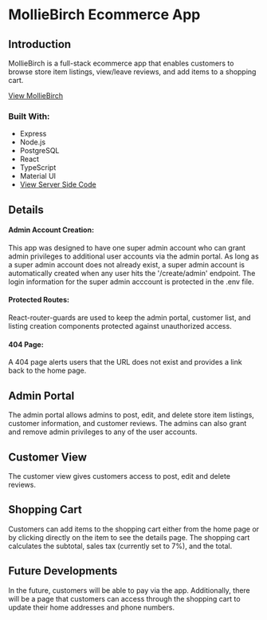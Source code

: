 # MollieBirch Ecommerce App #

## Introduction

MollieBirch is a full-stack ecommerce app that enables customers to browse store item listings, view/leave reviews, and add items to a shopping cart.

[View MollieBirch](https://hw-ecommerce-store.herokuapp.com/ "View MollieBirch")

### Built With:

* Express
* Node.js
* PostgreSQL
* React
* TypeScript
* Material UI
* [View Server Side Code](https://github.com/hewayman/redbadge-ecommerce-server/ "View Server Side Code")

## Details
#### Admin Account Creation:
This app was designed to have one super admin account who can grant admin privileges to additional user accounts via the admin portal. As long as a super admin account does not already exist, a super admin account is automatically created when any user hits the '/create/admin' endpoint. The login information for the super admin acccount is protected in the .env file.

#### Protected Routes:
React-router-guards are used to keep the admin portal, customer list, and listing creation components protected against unauthorized access.

#### 404 Page:
A 404 page alerts users that the URL does not exist and provides a link back to the home page.

## Admin Portal
The admin portal allows admins to post, edit, and delete store item listings, customer information, and customer reviews. The admins can also grant and remove admin privileges to any of the user accounts.

## Customer View
The customer view gives customers access to post, edit and delete reviews. 

## Shopping Cart
Customers can add items to the shopping cart either from the home page or by clicking directly on the item to see the details page. The shopping cart calculates the subtotal, sales tax (currently set to 7%), and the total.

## Future Developments
In the future, customers will be able to pay via the app. Additionally, there will be a page that customers can access through the shopping cart to update their home addresses and phone numbers.
